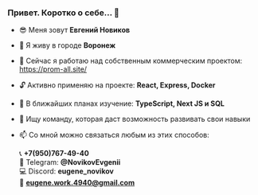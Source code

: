 ### Привет. Коротко о себе... 👋

<!--
**EugeneNovikov13/EugeneNovikov13** is a ✨ _special_ ✨ repository because its `README.md` (this file) appears on your GitHub profile.

Here are some ideas to get you started:
-->

- :sunglasses: Меня зовут **Евгений Новиков**
- :city_sunset: Я живу в городе **Воронеж**
- :hammer: Сейчас я работаю над собственным коммерческим проектом: https://prom-all.site/
- :unlock: Активно применяю на проекте: **React, Express, Docker**
- :page_facing_up: В ближайших планах изучение: **TypeScript, Next JS и SQL**
- 👯 Ищу команду, которая даст возможность развивать свои навыки
  
- 📫 Со мной можно связаться любым из этих способов:
     
   :telephone_receiver: **+7(950)767-49-40**  
   :iphone: Telegram: **@NovikovEvgenii**  
   :computer: Discord: **eugene_novikov**  
   :e-mail: **eugene.work.4940@gmail.com**  


